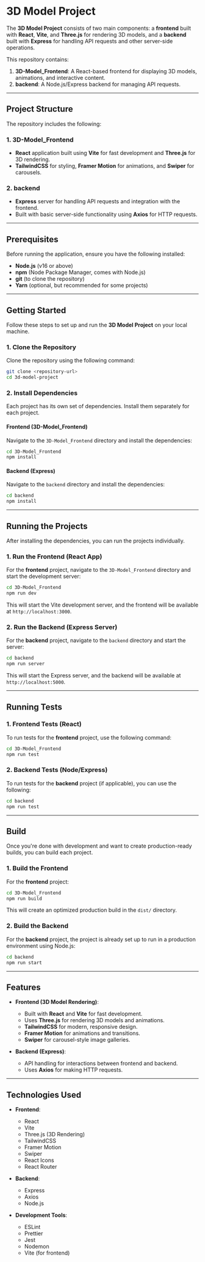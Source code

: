 # 3D Model Project

The **3D Model Project** consists of two main components: a **frontend** built with **React**, **Vite**, and **Three.js** for rendering 3D models, and a **backend** built with **Express** for handling API requests and other server-side operations.

This repository contains:

1. **3D-Model\_Frontend**: A React-based frontend for displaying 3D models, animations, and interactive content.
2. **backend**: A Node.js/Express backend for managing API requests.

---

## Project Structure

The repository includes the following:

### 1. **3D-Model\_Frontend**

* **React** application built using **Vite** for fast development and **Three.js** for 3D rendering.
* **TailwindCSS** for styling, **Framer Motion** for animations, and **Swiper** for carousels.

### 2. **backend**

* **Express** server for handling API requests and integration with the frontend.
* Built with basic server-side functionality using **Axios** for HTTP requests.

---

## Prerequisites

Before running the application, ensure you have the following installed:

* **Node.js** (v16 or above)
* **npm** (Node Package Manager, comes with Node.js)
* **git** (to clone the repository)
* **Yarn** (optional, but recommended for some projects)

---

## Getting Started

Follow these steps to set up and run the **3D Model Project** on your local machine.

### 1. Clone the Repository

Clone the repository using the following command:

```bash
git clone <repository-url>
cd 3d-model-project
```

### 2. Install Dependencies

Each project has its own set of dependencies. Install them separately for each project.

#### **Frontend (3D-Model\_Frontend)**

Navigate to the `3D-Model_Frontend` directory and install the dependencies:

```bash
cd 3D-Model_Frontend
npm install
```

#### **Backend (Express)**

Navigate to the `backend` directory and install the dependencies:

```bash
cd backend
npm install
```

---

## Running the Projects

After installing the dependencies, you can run the projects individually.

### 1. Run the Frontend (React App)

For the **frontend** project, navigate to the `3D-Model_Frontend` directory and start the development server:

```bash
cd 3D-Model_Frontend
npm run dev
```

This will start the Vite development server, and the frontend will be available at `http://localhost:3000`.

### 2. Run the Backend (Express Server)

For the **backend** project, navigate to the `backend` directory and start the server:

```bash
cd backend
npm run server
```

This will start the Express server, and the backend will be available at `http://localhost:5000`.

---

## Running Tests

### 1. Frontend Tests (React)

To run tests for the **frontend** project, use the following command:

```bash
cd 3D-Model_Frontend
npm run test
```

### 2. Backend Tests (Node/Express)

To run tests for the **backend** project (if applicable), you can use the following:

```bash
cd backend
npm run test
```

---

## Build

Once you're done with development and want to create production-ready builds, you can build each project.

### 1. Build the Frontend

For the **frontend** project:

```bash
cd 3D-Model_Frontend
npm run build
```

This will create an optimized production build in the `dist/` directory.

### 2. Build the Backend

For the **backend** project, the project is already set up to run in a production environment using Node.js:

```bash
cd backend
npm run start
```

---

## Features

* **Frontend (3D Model Rendering)**:

  * Built with **React** and **Vite** for fast development.
  * Uses **Three.js** for rendering 3D models and animations.
  * **TailwindCSS** for modern, responsive design.
  * **Framer Motion** for animations and transitions.
  * **Swiper** for carousel-style image galleries.

* **Backend (Express)**:

  * API handling for interactions between frontend and backend.
  * Uses **Axios** for making HTTP requests.

---

## Technologies Used

* **Frontend**:

  * React
  * Vite
  * Three.js (3D Rendering)
  * TailwindCSS
  * Framer Motion
  * Swiper
  * React Icons
  * React Router

* **Backend**:

  * Express
  * Axios
  * Node.js

* **Development Tools**:

  * ESLint
  * Prettier
  * Jest
  * Nodemon
  * Vite (for frontend)

